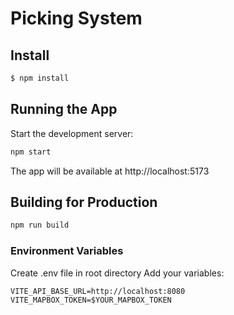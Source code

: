 <!-- TODO -->
# Picking System

## Install

```bash
$ npm install
```

## Running the App

Start the development server:

```bash
npm start
```

The app will be available at http://localhost:5173

## Building for Production
```bash
npm run build
```

### Environment Variables

Create .env file in root directory
Add your variables:

```env
VITE_API_BASE_URL=http://localhost:8080
VITE_MAPBOX_TOKEN=$YOUR_MAPBOX_TOKEN
```
